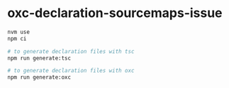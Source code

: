 # oxc-declaration-sourcemaps-issue

``` bash
nvm use
npm ci

# to generate declaration files with tsc
npm run generate:tsc

# to generate declaration files with oxc
npm run generate:oxc
```